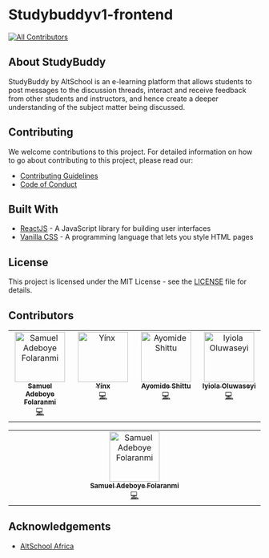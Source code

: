 # Studybuddyv1-frontend
<!-- ALL-CONTRIBUTORS-BADGE:START - Do not remove or modify this section -->
[![All Contributors](https://img.shields.io/badge/all_contributors-4-orange.svg?style=flat-square)](#contributors-)
<!-- ALL-CONTRIBUTORS-BADGE:END -->

## About StudyBuddy
StudyBuddy by AltSchool is an e-learning platform that allows students to post messages to the discussion threads, interact and receive feedback from other students and instructors, and hence create a deeper understanding of the subject matter being discussed.


## Contributing
We welcome contributions to this project. For detailed information on how to go about contributing to this project, please read our:
- [Contributing Guidelines](/CONTRIBUTING.md)
- [Code of Conduct](/CODE-OF-CONDUCT.md)

## Built With
* [ReactJS](https://beta.reactjs.org/) - A JavaScript library for building user interfaces
* [Vanilla CSS](https://developer.mozilla.org/en-US/docs/Web/CSS) - A programming language that lets you style HTML pages

## License
This project is licensed under the MIT License - see the [LICENSE](/LICENSE) file for details.

## Contributors

<!-- ALL-CONTRIBUTORS-LIST:START - Do not remove or modify this section -->
<!-- prettier-ignore-start -->
<!-- markdownlint-disable -->
<table>
  <tbody>
    <tr>
      <td align="center" valign="top" width="14.28%"><a href="https://boyei.tech/"><img src="https://avatars.githubusercontent.com/u/74235313?v=4?s=100" width="100px;" alt="Samuel Adeboye Folaranmi"/><br /><sub><b>Samuel Adeboye Folaranmi</b></sub></a><br /><a href="https://github.com/StudyBuddyv1/studybuddyv1-frontend/commits?author=Boye95" title="Code">💻</a></td>
      <td align="center" valign="top" width="14.28%"><a href="https://github.com/Yinkajay"><img src="https://avatars.githubusercontent.com/u/61986054?v=4?s=100" width="100px;" alt="Yínx"/><br /><sub><b>Yínx</b></sub></a><br /><a href="https://github.com/StudyBuddyv1/studybuddyv1-frontend/commits?author=Yinkajay" title="Code">💻</a></td>
      <td align="center" valign="top" width="14.28%"><a href="https://github.com/vader-js"><img src="https://avatars.githubusercontent.com/u/100224192?v=4?s=100" width="100px;" alt="Ayomide Shittu"/><br /><sub><b>Ayomide Shittu</b></sub></a><br /><a href="https://github.com/StudyBuddyv1/studybuddyv1-frontend/commits?author=vader-js" title="Code">💻</a></td>
      <td align="center" valign="top" width="14.28%"><a href="https://github.com/Watermelon-Sugar"><img src="https://avatars.githubusercontent.com/u/60761852?v=4?s=100" width="100px;" alt="Iyiola Oluwaseyi"/><br /><sub><b>Iyiola Oluwaseyi</b></sub></a><br /><a href="https://github.com/StudyBuddyv1/studybuddyv1-frontend/commits?author=Watermelon-Sugar" title="Code">💻</a></td>
    </tr>
  </tbody>
</table>

<!-- markdownlint-restore -->
<!-- prettier-ignore-end -->

<!-- ALL-CONTRIBUTORS-LIST:END -->

<!-- ALL-CONTRIBUTORS-LIST:START - Do not remove or modify this section -->
<!-- prettier-ignore-start -->
<!-- markdownlint-disable -->
<table>
  <tbody>
    <tr>
      <td align="center" valign="top" width="14.28%"><a href="https://boyei.tech/"><img src="https://avatars.githubusercontent.com/u/74235313?v=4?s=100" width="100px;" alt="Samuel Adeboye Folaranmi"/><br /><sub><b>Samuel Adeboye Folaranmi</b></sub></a><br /><a href="https://github.com/StudyBuddyv1/studybuddyv1-frontend/commits?author=Boye95" title="Code">💻</a></td>
    </tr>
  </tbody>
</table>

<!-- markdownlint-restore -->
<!-- prettier-ignore-end -->

<!-- ALL-CONTRIBUTORS-LIST:END -->

## Acknowledgements
* [AltSchool Africa](https://www.altschoolafrica.com/schools/engineering)